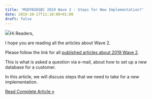 ```yaml
---
title: 'MSDYN365BC 2019 Wave 2 - Steps for New Implementation?'
date: 2019-10-17T11:10:00+01:00
draft: false
---
```


[![](https://1.bp.blogspot.com/-Vp3xCMtOfdU/XaJC9DYFlNI/AAAAAAAAL8g/hpk0TJGQRRE2KceIGqi4h-n_QHV1c42pgCLcBGAsYHQ/s200/New%2BDatabase%2BLogo.jpeg)](https://1.bp.blogspot.com/-Vp3xCMtOfdU/XaJC9DYFlNI/AAAAAAAAL8g/hpk0TJGQRRE2KceIGqi4h-n_QHV1c42pgCLcBGAsYHQ/s1600/New%2BDatabase%2BLogo.jpeg)Hi Readers,  
  
I hope you are reading all the articles about Wave 2.  
  
Please follow the link for all [published articles about 2019 Wave 2](https://saurav-nav.blogspot.com/p/msdyn365bc-2019-wave-2.html).  
  
  
This is what is asked a question via e-mail, about how to set up a new database for a customer.  
  
In this article, we will discuss steps that we need to take for a new implementation.  
  

[Read Complete Article »](https://saurav-nav.blogspot.com/2019/10/msdyn365bc-2019-wave-2-steps-for-new.html#more)